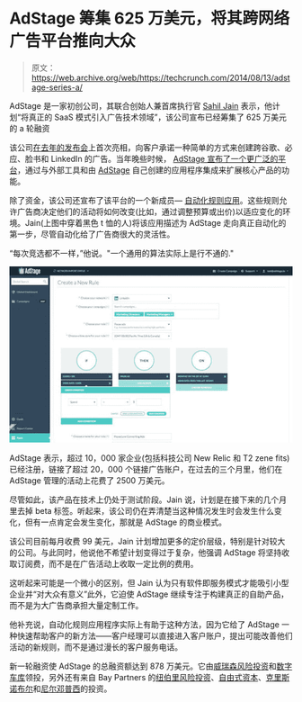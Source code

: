 # AdStage 筹集 625 万美元，将其跨网络广告平台推向大众 

> 原文：<https://web.archive.org/web/https://techcrunch.com/2014/08/13/adstage-series-a/>

AdStage 是一家初创公司，其联合创始人兼首席执行官 [Sahil Jain](https://web.archive.org/web/20221207145737/http://www.crunchbase.com/person/sahil-jain-2) 表示，他计划“将真正的 SaaS 模式引入广告技术领域”，该公司宣布已经筹集了 625 万美元的 a 轮融资

该公司[在去年的发布会](https://web.archive.org/web/20221207145737/https://beta.techcrunch.com/2013/03/05/adstage-launch-funding/)上首次亮相，向客户承诺一种简单的方式来创建跨谷歌、必应、脸书和 LinkedIn 的广告。当年晚些时候， [AdStage 宣布了一个更广泛的平台](https://web.archive.org/web/20221207145737/https://beta.techcrunch.com/2013/09/24/adstage-platform/)，通过与外部工具和由 [AdStage](https://web.archive.org/web/20221207145737/http://www.crunchbase.com/organization/adstage) 自己创建的应用程序集成来扩展核心产品的功能。

除了资金，该公司还宣布了该平台的一个新成员— [自动化规则应用](https://web.archive.org/web/20221207145737/http://www.adstage.io/features/automation)。这些规则允许广告商决定他们的活动将如何改变(比如，通过调整预算或出价)以适应变化的环境。Jain(上图中穿着黑色 t 恤的人)将该应用描述为 AdStage 走向真正自动化的第一步，尽管自动化给了广告商很大的灵活性。

“每次竞选都不一样，”他说。"一个通用的算法实际上是行不通的."

![automated rules](img/caa3a192fd677d7a56763ff0472b12ef.png)

AdStage 表示，超过 10，000 家企业(包括科技公司 New Relic 和 T2 zene fits)已经注册，链接了超过 20，000 个链接广告账户，在过去的三个月里，他们在 AdStage 管理的活动上花费了 2500 万美元。

尽管如此，该产品在技术上仍处于测试阶段。Jain 说，计划是在接下来的几个月里去掉 beta 标签。听起来，该公司仍在弄清楚当这种情况发生时会发生什么变化，但有一点肯定会发生变化，那就是 AdStage 的商业模式。

该公司目前每月收费 99 美元，Jain 计划增加更多的定价层级，特别是针对较大的公司。与此同时，他说他不希望计划变得过于复杂，他强调 AdStage 将坚持收取订阅费，而不是在广告活动上收取一定比例的费用。

这听起来可能是一个微小的区别，但 Jain 认为只有软件即服务模式才能吸引小型企业并“对大众有意义”此外，它迫使 AdStage 继续专注于构建真正的自助产品，而不是为大广告商承担大量定制工作。

他补充说，自动化规则应用程序实际上有助于这种方法，因为它给了 AdStage 一种快速帮助客户的新方法——客户经理可以直接进入客户账户，提出可能改善他们活动的新规则，而不是通过漫长的客户服务电话。

新一轮融资使 AdStage 的总融资额达到 878 万美元。它由[威瑞森风险投资](https://web.archive.org/web/20221207145737/http://www.crunchbase.com/organization/verizon-ventures)和[数字车库](https://web.archive.org/web/20221207145737/http://www.crunchbase.com/organization/digital-garage)领投，另外还有来自 Bay Partners 的[纽伯里风险投资](https://web.archive.org/web/20221207145737/http://www.crunchbase.com/organization/newbury-ventures)、[自由式资本](https://web.archive.org/web/20221207145737/http://www.crunchbase.com/organization/freestyle-capital)、[克里斯诺布尔](https://web.archive.org/web/20221207145737/http://www.crunchbase.com/person/chris-noble)和[尼尔邓普西](https://web.archive.org/web/20221207145737/http://www.crunchbase.com/person/neal-dempsey)的投资。